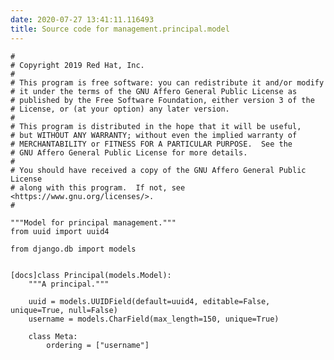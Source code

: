 ```yaml
---
date: 2020-07-27 13:41:11.116493
title: Source code for management.principal.model
---
```


<div class="highlight">

    #
    # Copyright 2019 Red Hat, Inc.
    #
    # This program is free software: you can redistribute it and/or modify
    # it under the terms of the GNU Affero General Public License as
    # published by the Free Software Foundation, either version 3 of the
    # License, or (at your option) any later version.
    #
    # This program is distributed in the hope that it will be useful,
    # but WITHOUT ANY WARRANTY; without even the implied warranty of
    # MERCHANTABILITY or FITNESS FOR A PARTICULAR PURPOSE.  See the
    # GNU Affero General Public License for more details.
    #
    # You should have received a copy of the GNU Affero General Public License
    # along with this program.  If not, see <https://www.gnu.org/licenses/>.
    #
    
    """Model for principal management."""
    from uuid import uuid4
    
    from django.db import models
    
    
    [docs]class Principal(models.Model):
        """A principal."""
    
        uuid = models.UUIDField(default=uuid4, editable=False, unique=True, null=False)
        username = models.CharField(max_length=150, unique=True)
    
        class Meta:
            ordering = ["username"]

</div>